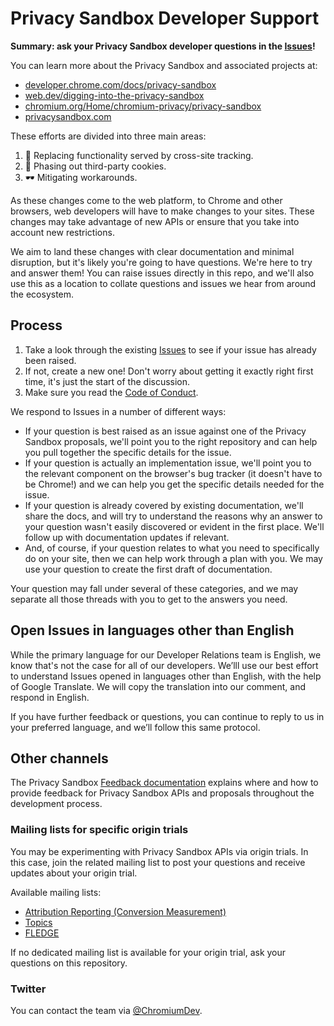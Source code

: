 # Privacy Sandbox Developer Support

**Summary: ask your Privacy Sandbox developer questions in the [Issues](https://github.com/GoogleChromeLabs/privacy-sandbox-dev-support/issues)!**

You can learn more about the Privacy Sandbox and associated projects at:

* [developer.chrome.com/docs/privacy-sandbox](https://developer.chrome.com/docs/privacy-sandbox)
* [web.dev/digging-into-the-privacy-sandbox](https://web.dev/digging-into-the-privacy-sandbox)
* [chromium.org/Home/chromium-privacy/privacy-sandbox](https://www.chromium.org/Home/chromium-privacy/privacy-sandbox)
* [privacysandbox.com](https://privacysandbox.com)

These efforts are divided into three main areas:

1. 🧰 Replacing functionality served by cross-site tracking.
2. 🍪 Phasing out third-party cookies.
3. 🕶️ Mitigating workarounds.

As these changes come to the web platform, to Chrome and other browsers,
web developers will have to make changes to your sites. These changes may
take advantage of new APIs or ensure that you take into account new
restrictions.

We aim to land these changes with clear documentation and minimal disruption, but
it's likely you're going to have questions. We're here to try and answer
them! You can raise issues directly in this repo, and we'll also use this as a
location to collate questions and issues we hear from around the ecosystem.

## Process

1. Take a look through the existing [Issues](https://github.com/GoogleChromeLabs/privacy-sandbox-dev-support/issues)
   to see if your issue has already been raised.
2. If not, create a new one! Don't worry about getting it exactly right first time, it's just the start of the discussion.
3. Make sure you read the [Code of Conduct](/code-of-conduct.md).

We respond to Issues in a number of different ways:

* If your question is best raised as an issue against one of the Privacy Sandbox
  proposals, we'll point you to the right repository and can help you pull together
  the specific details for the issue.
* If your question is actually an implementation issue, we'll point you to the
  relevant component on the browser's bug tracker (it doesn't have to be Chrome!)
  and we can help you get the specific details needed for the issue.
* If your question is already covered by existing documentation, we'll share the docs,
  and will try to understand the reasons why an answer to your question wasn't easily
  discovered or evident in the first place. We'll follow up with documentation updates
  if relevant.
* And, of course, if your question relates to what you need to specifically do
  on your site, then we can help work through a plan with you. We may use
  your question to create the first draft of documentation.

Your question may fall under several of these categories, and we may
separate all those threads with you to get to the answers you need.

## Open Issues in languages other than English

While the primary language for our Developer Relations team is English,
we know that's not the case for all of our developers. We’lll use our best
effort to understand Issues opened in languages other than English, with
the help of Google Translate. We will copy the translation into our
comment, and respond in English.

If you have further feedback or questions, you can continue to reply to us
in your preferred language, and we’ll follow this same protocol.

## Other channels

The Privacy Sandbox
[Feedback documentation](https://developer.chrome.com/docs/privacy-sandbox/feedback/)
explains where and how to provide feedback for Privacy Sandbox APIs
and proposals throughout the development process.

### Mailing lists for specific origin trials

You may be experimenting with Privacy Sandbox APIs via origin trials.
In this case, join the related mailing list to post your questions
and receive updates about your origin trial.

Available mailing lists:

* [Attribution Reporting (Conversion Measurement)](https://groups.google.com/u/1/a/chromium.org/g/attribution-reporting-api-dev)
* [Topics](https://groups.google.com/u/4/a/chromium.org/g/topics-api-announce)
* [FLEDGE](https://groups.google.com/u/4/a/chromium.org/g/fledge-api-announce)

If no dedicated mailing list is available for your origin trial, ask your questions on this repository.

### Twitter

You can contact the team via
[@ChromiumDev](https://twitter.com/ChromiumDev).
